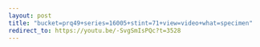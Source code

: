 ```yaml
---
layout: post
title: "bucket=prq49+series=16005+stint=71+view=video+what=specimen"
redirect_to: https://youtu.be/-SvgSmIsPQc?t=3528
---
```

